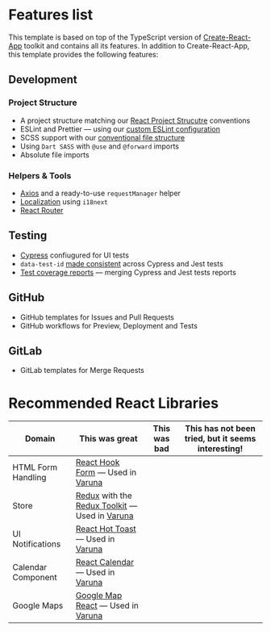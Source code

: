 # Features list

This template is based on top of the TypeScript version of [Create-React-App](https://create-react-app.dev/) toolkit and contains all its features.
In addition to Create-React-App, this template provides the following features:

## Development

### Project Structure

- A project structure matching our [React Project Strucutre](https://nimblehq.co/compass/development/code-conventions/javascript/react/#project-structure) conventions
- ESLint and Prettier — using our [custom ESLint configuration](https://github.com/nimblehq/eslint-config-nimble)
- SCSS support with our [conventional file structure](https://nimblehq.co/compass/development/code-conventions/css/#stylesheets-structure)
- Using `Dart SASS` with `@use` and `@forward` imports
- Absolute file imports

### Helpers & Tools

- [Axios](https://github.com/axios/axios) and a ready-to-use `requestManager` helper
- [Localization](https://github.com/nimblehq/react-templates/issues/34) using `i18next`
- [React Router](https://github.com/nimblehq/react-templates/issues/53)

## Testing

- [Cypress](https://nimblehq.co/compass/development/code-conventions/javascript/cypress/) confiugured for UI tests
- `data-test-id` [made consistent](https://github.com/nimblehq/react-templates/issues/30) across Cypress and Jest tests
- [Test coverage reports](https://github.com/nimblehq/react-templates/pull/38) — merging Cypress and Jest tests reports

## GitHub

- GitHub templates for Issues and Pull Requests
- GitHub workflows for Preview, Deployment and Tests

## GitLab

- GitLab templates for Merge Requests

# Recommended React Libraries

| Domain | This was great | This was bad | This has not been tried, but it seems interesting! |
|---|---|---|---|
| HTML Form Handling | [React Hook Form](https://react-hook-form.com/) — Used in [Varuna](https://github.com/nimblehq/varun-web/) | | | |
| Store | [Redux](https://redux.js.org/) with the [Redux Toolkit](https://redux-toolkit.js.org/) — Used in [Varuna](https://github.com/nimblehq/varun-web/) | | | |
| UI Notifications | [React Hot Toast](https://react-hot-toast.com/) — Used in [Varuna](https://github.com/nimblehq/varun-web/) | | | |
| Calendar Component | [React Calendar](https://github.com/wojtekmaj/react-calendar)  — Used in [Varuna](https://github.com/nimblehq/varun-web/) | | | |
| Google Maps | [Google Map React](https://github.com/google-map-react/google-map-react)  — Used in [Varuna](https://github.com/nimblehq/varun-web/) | | | |